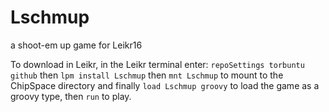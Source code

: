 # Lschmup
a shoot-em up game for Leikr16


To download in Leikr, in the Leikr terminal enter: `repoSettings torbuntu github` then `lpm install Lschmup` then `mnt Lschmup` to mount to the ChipSpace directory and finally `load Lschmup groovy` to load the game as a groovy type, then `run` to play.
